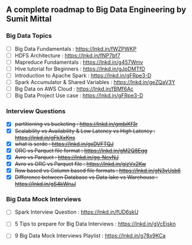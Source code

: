 <h2> A complete roadmap to Big Data Engineering by Sumit Mittal </h2>

<h3> Big Data Topics </h3>

- [ ] Big Data Fundamentals : https://lnkd.in/fWZPWKP
- [ ] HDFS Architecture : https://lnkd.in/fNP7bf7
- [ ] Mapreduce Fundamentals : https://lnkd.in/g457Wmv
- [ ] Hive tutorial for Beginners : https://lnkd.in/gJpDMTfD
- [ ] Introduction to Apache Spark : https://lnkd.in/gFRpe3-D
- [ ] Spark Accumulator & Shared Variables : https://lnkd.in/geZQaV3Y
- [ ] Big Data on AWS Cloud : https://lnkd.in/fBMf6Ac
- [ ] Big Data Project Use case : https://lnkd.in/gFRpe3-D

<h3> Interview Questions </h3>

- [x] ~~partitioning vs bucketing : https://lnkd.in/gmbiKf3r~~
- [x] ~~Scalability vs Availability & Low Latency vs High Latency : https://lnkd.in/gFkXxKns~~
- [x] ~~what is serde : https://lnkd.in/gxDVFTQJ~~
- [x] ~~ORC vs Parquet file format : https://lnkd.in/gM2Q8Egg~~
- [x] ~~Avro vs Parquet : https://lnkd.in/gg-NcyNJ~~
- [x] ~~Avro vs ORC vs Parquet file : https://lnkd.in/gizVx2Kw~~
- [x] ~~Row based vs Column based file formats : https://lnkd.in/gN3vUsb6~~
- [x] ~~Difference between Database vs Data lake vs Warehouse : https://lnkd.in/gS4kWruJ~~

<h3> Big Data Mock Interviews </h3>

- [ ] Spark Interview Question : https://lnkd.in/fUD6skU
- [ ] 5 Tips to prepare for Big Data Interviews : https://lnkd.in/gVcEjskn
- [ ] 9 Big Data Mock Interviews Playlist : https://lnkd.in/g78x9KCa

